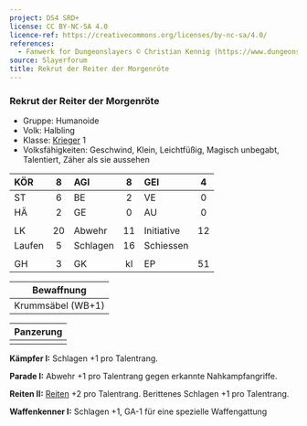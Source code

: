 ```yaml
---
project: DS4 SRD+
license: CC BY-NC-SA 4.0
licence-ref: https://creativecommons.org/licenses/by-nc-sa/4.0/
references: 
  - Fanwerk for Dungeonslayers © Christian Kennig (https://www.dungeonslayers.net/)
source: Slayerforum
title: Rekrut der Reiter der Morgenröte
---
```


### Rekrut der Reiter der Morgenröte

- Gruppe: Humanoide
- Volk: Halbling
- Klasse: [Krieger](../../grw/charaktere-klasse-krieger.md) 1
- Volksfähigkeiten: Geschwind, Klein, Leichtfüßig, Magisch unbegabt, Talentiert, Zäher als sie aussehen

| KÖR    |  8  | AGI      |  8  | GEI        |  4  |
| :----- | :-: | :------- | :-: | :--------- | :-: |
| ST     |  6  | BE       |  2  | VE         |  0  |
| HÄ     |  2  | GE       |  0  | AU         |  0  |
|        |     |          |     |            |     |
| LK     | 20  | Abwehr   | 11  | Initiative | 12  |
| Laufen |  5  | Schlagen | 16  | Schiessen  |     |
|        |     |          |     |            |     |
| GH     |  3  | GK       | kl  | EP         | 51  |

|    Bewaffnung     |
| :---------------: |
| Krummsäbel (WB+1) |

| Panzerung |
| :-------: |
|           |

**Kämpfer I:** Schlagen +1 pro Talentrang.

**Parade I:** Abwehr +1 pro Talentrang gegen erkannte Nahkampfangriffe.

**Reiten II:** [Reiten](../../grw/talente/reiten.md) +2 pro Talentrang. Berittenes Schlagen +1 pro Talentrang.

**Waffenkenner I:** Schlagen +1, GA-1 für eine spezielle Waffengattung

